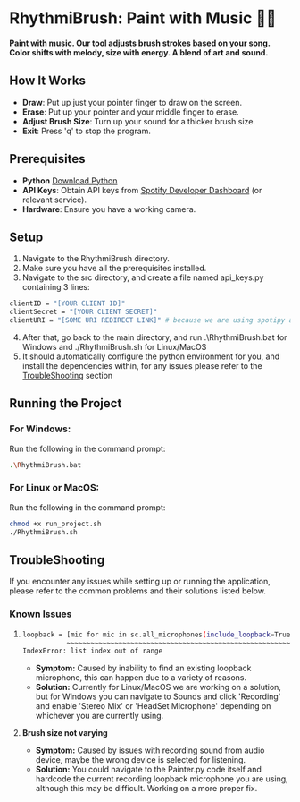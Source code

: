 # RhythmiBrush: Paint with Music 🎨🎵

**Paint with music. Our tool adjusts brush strokes based on your song. Color shifts with melody, size with energy. A blend of art and sound.**
## How It Works

- **Draw**: Put up just your pointer finger to draw on the screen.
- **Erase**: Put up your pointer and your middle finger to erase.
- **Adjust Brush Size**: Turn up your sound for a thicker brush size.
- **Exit**: Press 'q' to stop the program.

## Prerequisites

- **Python** [Download Python](https://www.python.org/downloads/)
- **API Keys**: Obtain API keys from [Spotify Developer Dashboard](https://developer.spotify.com/dashboard/) (or relevant service).
- **Hardware**: Ensure you have a working camera.

## Setup
1. Navigate to the RhythmiBrush directory.
2. Make sure you have all the prerequisites installed.
3. Navigate to the src directory, and create a file named api_keys.py containing 3 lines:
```bash
clientID = "[YOUR CLIENT ID]"
clientSecret = "[YOUR CLIENT SECRET]"
clientURI = "[SOME URI REDIRECT LINK]" # because we are using spotipy api, it should look something like http://localhost/7777 or any 4 digit port number
```
4. After that, go back to the main directory, and run .\RhythmiBrush.bat for Windows and ./RhythmiBrush.sh for Linux/MacOS
5. It should automatically configure the python environment for you, and install the dependencies within, for any issues please refer to the [TroubleShooting](#troubleshooting) section

## Running the Project

### For Windows:

Run the following in the command prompt:
```bash
.\RhythmiBrush.bat
```

### For Linux or MacOS:
Run the following in the command prompt:
```bash
chmod +x run_project.sh
./RhythmiBrush.sh
```

## TroubleShooting
If you encounter any issues while setting up or running the application, please refer to the common problems and their solutions listed below.

### Known Issues
1. ```bash
   loopback = [mic for mic in sc.all_microphones(include_loopback=True) if 'stereo mix' in mic.name.lower()][0]
              ~~~~~~~~~~~~~~~~~~~~~~~~~~~~~~~~~~~~~~~~~~~~~~~~~~~~~~~~~~~~~~~~~~~~~~~~~~~~~~~~~~~~~~~~~~~~~~^^^
   IndexError: list index out of range
   ```
   - **Symptom:** Caused by inability to find an existing loopback microphone, this can happen due to a variety of reasons.
   - **Solution:** Currently for Linux/MacOS we are working on a solution, but for Windows you can navigate to Sounds and click 'Recording' and enable 'Stereo Mix' or 'HeadSet Microphone' depending on whichever you are currently using.

2. **Brush size not varying**
    - **Symptom:** Caused by issues with recording sound from audio device, maybe the wrong device is selected for listening.
    - **Solution:** You could navigate to the Painter.py code itself and hardcode the current recording loopback microphone you are using, although this may be difficult. Working on a more proper fix.
